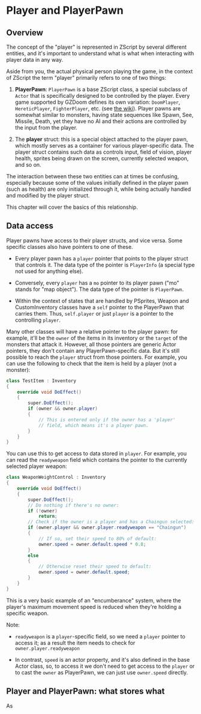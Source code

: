 # Player and PlayerPawn

## Overview

The concept of the "player" is represented in ZScript by several different entities, and it's important to understand what is what when interacting with player data in any way.

Aside from you, the actual physical person playing the game, in the context of ZScript the term "player" primarily refers to one of two things:

1. **PlayerPawn**: `PlayerPawn` is a base ZScript class, a special subclass of `Actor` that is specifically designed to be controlled by the player. Every game supported by GZDoom defines its own variation: `DoomPlayer`, `HereticPlayer`, `FighterPlayer`, etc. (see [the wiki](https://zdoom.org/wiki/Classes:PlayerPawn)). Player pawns are somewhat similar to monsters, having state sequences like Spawn, See, Missile, Death, yet they have no AI and their actions are controlled by the input from the player.

2. The **player** struct: this is a special object attached to the player pawn, which mostly serves as a container for various player-specific data. The player struct contains such data as controls input, field of vision, player health, sprites being drawn on the screen, currently selected weapon, and so on.

The interaction between these two entities can at times be confusing, especially because some of the values initially defined in the player pawn (such as health) are only initialized through it, while being actually handled and modified by the player struct.

This chapter will cover the basics of this relationship.

## Data access

Player pawns have access to their player structs, and vice versa. Some specific classes also have pointers to one of these.

* Every player pawn has a `player` pointer that points to the player struct that controls it. The data type of the pointer is `PlayerInfo` (a special type not used for anything else).

* Conversely, every `player` has a `mo` pointer to its player pawn ("mo" stands for "map object"). The data type of the pointer is `PlayerPawn`.

* Within the context of states that are handled by PSprites, Weapon and CustomInventory classes have a `self` pointer to the PlayerPawn that carries them. Thus, `self.player` or just `player` is a pointer to the controlling `player`.

Many other classes will have a relative pointer to the player pawn: for example, it'll be the `owner` of the items in its inventory or the `target` of the monsters that attack it. However, all those pointers are generic Actor pointers, they don't contain any PlayerPawn-specific data. But it's still possible to reach the `player` struct from those pointers. For example, you can use the following to check that the item is held by a player (not a monster):

```csharp
class TestItem : Inventory
{
    override void DoEffect()
    {
        super.DoEffect();
        if (owner && owner.player)
        {
            // This is entered only if the owner has a 'player'
            // field, which means it's a player pawn.
        }
    }
}
```

You can use this to get access to data stored in `player`. For example, you can read the `readyweapon` field which contains the pointer to the currently selected player weapon:

```csharp
class WeaponWeightControl : Inventory
{
    override void DoEffect()
    {
        super.DoEffect();
        // Do nothing if there's no owner:
        if (!owner)
            return;
        // Check if the owner is a player and has a Chaingun selected:
        if (owner.player && owner.player.readyweapon == "Chaingun")
        {
            // If so, set their speed to 80% of default:
            owner.speed = owner.default.speed * 0.8;
        }
        else
        {
            // Otherwise reset their speed to default:
            owner.speed = owner.default.speed;
        }
    }
}
```

This is a very basic example of an "encumberance" system, where the player's maximum movement speed is reduced when they're holding a specific weapon.

Note:

* `readyweapon` is a `player`-specific field, so we need a `player` pointer to access it; as a result the item needs to check for `owner.player.readyweapon`

* In contrast, `speed` is an actor property, and it's also defined in the base Actor class, so, to access it we don't need to get access to the `player` or to cast the `owner` as PlayerPawn, we can just use `owner.speed` directly.

## Player and PlayerPawn: what stores what

As 
